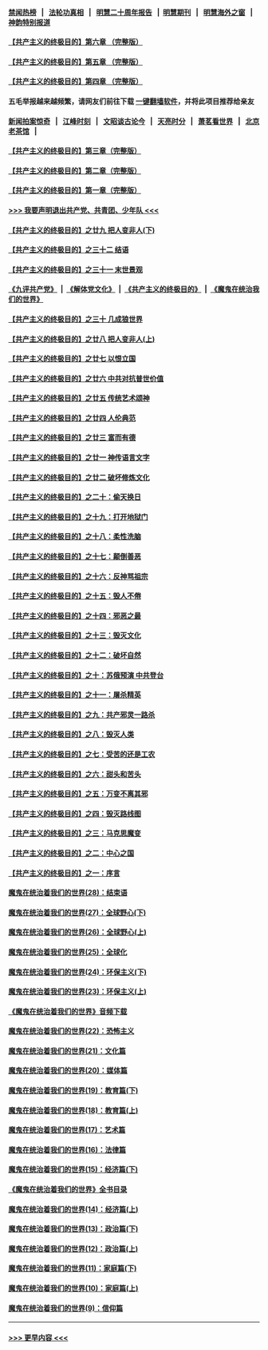 #### [禁闻热榜](热点新闻.md?=0)  &nbsp;&nbsp;|&nbsp;&nbsp; [法轮功真相](https://github.com/gfw-breaker/truth/blob/master/README.md?=0) &nbsp;&nbsp;|&nbsp;&nbsp; [明慧二十周年报告](https://github.com/gfw-breaker/mh-reports/blob/master/README.md?=0) &nbsp;&nbsp;|&nbsp;&nbsp;[明慧期刊](https://github.com/gfw-breaker/mh-qikan) &nbsp;&nbsp;|&nbsp;&nbsp; [明慧海外之窗](https://github.com/gfw-breaker/mh-news/blob/master/README.md?=0) &nbsp;&nbsp;|&nbsp;&nbsp; [神韵特别报道](https://github.com/gfw-breaker/mh-news/blob/master/shenyun.md?=0)
#### [【共产主义的终极目的】第六章 （完整版）](../pages/nsc422/n11428913.md?t=03171631) 
#### [【共产主义的终极目的】第五章 （完整版）](../pages/nsc422/n11428912.md?t=03171631) 
#### [【共产主义的终极目的】第四章 （完整版）](../pages/nsc422/n11428907.md?t=03171631) 
#### 五毛举报越来越频繁，请网友们前往下载 [一键翻墙软件](https://github.com/gfw-breaker/ssr-accounts)，并将此项目推荐给亲友
#### [新闻拍案惊奇](https://github.com/gfw-breaker/banned-news/blob/master/pages/link4.md) &nbsp;&nbsp;|&nbsp;&nbsp; [江峰时刻](https://github.com/gfw-breaker/banned-news/blob/master/pages/link4.md) &nbsp;&nbsp;|&nbsp;&nbsp; [文昭谈古论今](https://github.com/gfw-breaker/banned-news/blob/master/pages/link4.md) &nbsp;&nbsp;|&nbsp;&nbsp; [天亮时分](https://github.com/gfw-breaker/banned-news/blob/master/pages/link4.md) &nbsp;&nbsp;|&nbsp;&nbsp; [萧茗看世界](https://github.com/gfw-breaker/banned-news/blob/master/pages/link4.md) &nbsp;&nbsp;|&nbsp;&nbsp; [北京老茶馆](https://github.com/gfw-breaker/banned-news/blob/master/pages/link4.md) &nbsp;&nbsp;|&nbsp;&nbsp; 
#### [【共产主义的终极目的】第三章（完整版）](../pages/nsc422/n11428848.md?t=03171631) 
#### [【共产主义的终极目的】第二章（完整版）](../pages/nsc422/n11428831.md?t=03171631) 
#### [【共产主义的终极目的】第一章（完整版）](../pages/nsc422/n11417651.md?t=03171631) 
#### [>>> 我要声明退出共产党、共青团、少年队 <<<](https://github.com/begood0513/goodnews/blob/master/quit/letter.md) 
#### [【共产主义的终极目的】之廿九 把人变非人(下)](../pages/nsc422/n11344140.md?t=03171631) 
#### [【共产主义的终极目的】之三十二 结语](../pages/nsc422/n11360535.md?t=03171631) 
#### [【共产主义的终极目的】之三十一 末世景观](../pages/nsc422/n11351129.md?t=03171631) 
#### [《九评共产党》](https://github.com/begood0513/9ping.md/blob/master/README.md) &nbsp;|&nbsp; [《解体党文化》](../../../../jtdwh.md/blob/master/README.md)  &nbsp;|&nbsp; [《共产主义的终极目的》](../../../../gczydzjmd.md/blob/master/README.md) &nbsp;|&nbsp; [《魔鬼在统治我们的世界》](../../../../mgztzwmdsj.md/blob/master/README.md) 
#### [【共产主义的终极目的】之三十 几成狼世界](../pages/nsc422/n11348280.md?t=03171631) 
#### [【共产主义的终极目的】之廿八 把人变非人(上)](../pages/nsc422/n11340492.md?t=03171631) 
#### [【共产主义的终极目的】之廿七 以恨立国](../pages/nsc422/n11336944.md?t=03171631) 
#### [【共产主义的终极目的】之廿六 中共对抗普世价值](../pages/nsc422/n11324785.md?t=03171631) 
#### [【共产主义的终极目的】之廿五 传统艺术颂神](../pages/nsc422/n11296396.md?t=03171631) 
#### [【共产主义的终极目的】之廿四 人伦典范](../pages/nsc422/n11296397.md?t=03171631) 
#### [【共产主义的终极目的】之廿三 富而有德](../pages/nsc422/n11283598.md?t=03171631) 
#### [【共产主义的终极目的】之廿一 神传语言文字](../pages/nsc422/n11263265.md?t=03171631) 
#### [【共产主义的终极目的】之廿二 破坏修炼文化](../pages/nsc422/n11245728.md?t=03171631) 
#### [【共产主义的终极目的】之二十：偷天换日](../pages/nsc422/n11238846.md?t=03171631) 
#### [【共产主义的终极目的】之十九：打开地狱门](../pages/nsc422/n11206376.md?t=03171631) 
#### [【共产主义的终极目的】之十八：柔性洗脑](../pages/nsc422/n11199994.md?t=03171631) 
#### [【共产主义的终极目的】之十七：颠倒善恶](../pages/nsc422/n11179782.md?t=03171631) 
#### [【共产主义的终极目的】之十六：反神骂祖宗](../pages/nsc422/n11166798.md?t=03171631) 
#### [【共产主义的终极目的】之十五：毁人不倦](../pages/nsc422/n11166792.md?t=03171631) 
#### [【共产主义的终极目的】之十四：邪恶之最](../pages/nsc422/n11150249.md?t=03171631) 
#### [【共产主义的终极目的】之十三：毁灭文化](../pages/nsc422/n11135227.md?t=03171631) 
#### [【共产主义的终极目的】之十二：破坏自然](../pages/nsc422/n11135214.md?t=03171631) 
#### [【共产主义的终极目的】之十：苏俄预演 中共登台](../pages/nsc422/n11118424.md?t=03171631) 
#### [【共产主义的终极目的】之十一：屠杀精英](../pages/nsc422/n11118442.md?t=03171631) 
#### [【共产主义的终极目的】之九：共产邪灵一路杀](../pages/nsc422/n11114139.md?t=03171631) 
#### [【共产主义的终极目的】之八：毁灭人类](../pages/nsc422/n11108503.md?t=03171631) 
#### [【共产主义的终极目的】之七：受苦的还是工农](../pages/nsc422/n11101809.md?t=03171631) 
#### [【共产主义的终极目的】之六：甜头和苦头](../pages/nsc422/n11096971.md?t=03171631) 
#### [【共产主义的终极目的】之五：万变不离其邪](../pages/nsc422/n11091285.md?t=03171631) 
#### [【共产主义的终极目的】之四：毁灭路线图](../pages/nsc422/n11086284.md?t=03171631) 
#### [【共产主义的终极目的】之三：马克思魔变](../pages/nsc422/n11061941.md?t=03171631) 
#### [【共产主义的终极目的】之二：中心之国](../pages/nsc422/n11047728.md?t=03171631) 
#### [【共产主义的终极目的】之一：序言](../pages/nsc422/n11086077.md?t=03171631) 
#### [魔鬼在统治着我们的世界(28)：结束语](../pages/nsc422/n10936246.md?t=03171631) 
#### [魔鬼在统治着我们的世界(27)：全球野心(下)](../pages/nsc422/n10928319.md?t=03171631) 
#### [魔鬼在统治着我们的世界(26)：全球野心(上)](../pages/nsc422/n10900318.md?t=03171631) 
#### [魔鬼在统治着我们的世界(25)：全球化](../pages/nsc422/n10788205.md?t=03171631) 
#### [魔鬼在统治着我们的世界(24)：环保主义(下)](../pages/nsc422/n10695307.md?t=03171631) 
#### [魔鬼在统治着我们的世界(23)：环保主义(上)](../pages/nsc422/n10688613.md?t=03171631) 
#### [《魔鬼在统治着我们的世界》音频下载](../pages/nsc422/n10635553.md?t=03171631) 
#### [魔鬼在统治着我们的世界(22)：恐怖主义](../pages/nsc422/n10614727.md?t=03171631) 
#### [魔鬼在统治着我们的世界(21)：文化篇](../pages/nsc422/n10597706.md?t=03171631) 
#### [魔鬼在统治着我们的世界(20)：媒体篇](../pages/nsc422/n10586579.md?t=03171631) 
#### [魔鬼在统治着我们的世界(19)：教育篇(下)](../pages/nsc422/n10564808.md?t=03171631) 
#### [魔鬼在统治着我们的世界(18)：教育篇(上)](../pages/nsc422/n10526970.md?t=03171631) 
#### [魔鬼在统治着我们的世界(17)：艺术篇](../pages/nsc422/n10499093.md?t=03171631) 
#### [魔鬼在统治着我们的世界(16)：法律篇](../pages/nsc422/n10485969.md?t=03171631) 
#### [魔鬼在统治着我们的世界(15)：经济篇(下)](../pages/nsc422/n10469975.md?t=03171631) 
#### [《魔鬼在统治着我们的世界》全书目录](../pages/nsc422/n10464261.md?t=03171631) 
#### [魔鬼在统治着我们的世界(14)：经济篇(上)](../pages/nsc422/n10457370.md?t=03171631) 
#### [魔鬼在统治着我们的世界(13)：政治篇(下)](../pages/nsc422/n10448270.md?t=03171631) 
#### [魔鬼在统治着我们的世界(12)：政治篇(上)](../pages/nsc422/n10444576.md?t=03171631) 
#### [魔鬼在统治着我们的世界(11)：家庭篇(下)](../pages/nsc422/n10440961.md?t=03171631) 
#### [魔鬼在统治着我们的世界(10)：家庭篇(上)](../pages/nsc422/n10435448.md?t=03171631) 
#### [魔鬼在统治着我们的世界(9)：信仰篇](../pages/nsc422/n10432159.md?t=03171631) 

----
#### [ >>> 更早内容 <<< ](../indexes/nsc422-earlier.md)
